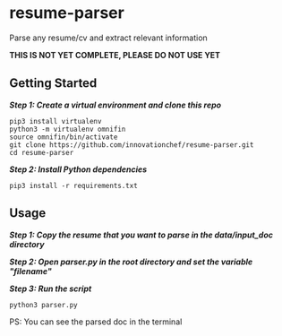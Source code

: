 # resume-parser

Parse any resume/cv and extract relevant information

**THIS IS NOT YET COMPLETE, PLEASE DO NOT USE YET**

## Getting Started
***Step 1: Create a virtual environment and clone this repo***

```
pip3 install virtualenv
python3 -m virtualenv omnifin
source omnifin/bin/activate
git clone https://github.com/innovationchef/resume-parser.git
cd resume-parser
```

***Step 2: Install Python dependencies***

```
pip3 install -r requirements.txt
```

## Usage

***Step 1: Copy the resume that you want to parse in the data/input_doc directory***

***Step 2: Open parser.py in the root directory and set the variable "filename"***

***Step 3: Run the script***

```
python3 parser.py
```

PS: You can see the parsed doc in the terminal
